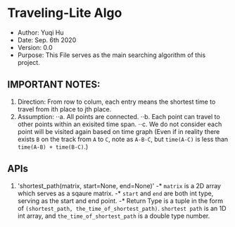 # Traveling-Lite Algo

 - Author: Yuqi Hu
 - Date: Sep. 6th 2020
 - Version: 0.0
 - Purpose: This File serves as the main searching algorithm of this project.

## IMPORTANT NOTES:
1. Direction: From row to colum, each entry means the shortest time to travel from ith place to jth place.
2. Assumption:
    ⋅⋅a. All points are connected.
    ⋅⋅b. Each point can travel to other points within an exisited time span.
    ⋅⋅c. We do not consider each point will be visited again based on time graph (Even if in reality there exists `B` on the track from `A` to `C`, note as `A-B-C`, but `time(A-C)` is less than `time(A-B) + time(B-C)`.)
    
## APIs
1. 'shortest_path(matrix, start=None, end=None)'
  -* `matrix` is a 2D array which serves as a sqaure matrix.
  -* `start` and `end` are both int type, serving as the start and end point.
  -* Return Type is a tuple in the form of `(shortest_path, the_time_of_shortest_path)`. `shortest path` is an 1D int array, and `the_time_of_shortest_path` is a double type number.
